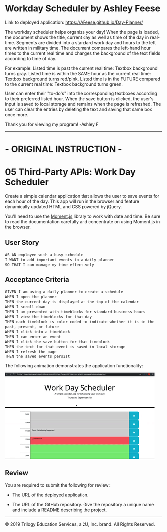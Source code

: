 # Workday Scheduler by Ashley Feese

Link to deployed application: https://AFeese.github.io/Day-Planner/

The workday scheduler helps organize your day! 
When the page is loaded, the document shows the title, current day as well as time of the day in real-time. Segments are divided into a standard work day and hours to the left are written in military time. The document compares the left-hand hour times to the current real time and changes the background of the text fields according to time of day. 

For example:
Listed time is past the current real time: Textbox background turns gray. 
Listed time is within the SAME hour as the current real time: Textbox background turns red/pink. 
Listed time is in the FUTURE compared to the current real time: Textbox background turns green. 


User can enter their "to-do's" into the corresponding textboxes according to their preferred listed hour. When the save button is clicked, the user's input is saved to local storage and remains when the page is refreshed. The user can clear the entries by deleting the text and saving that same box once more. 


Thank you for viewing my program! 
-Ashley F





-----------------------------------------





# - ORIGINAL INSTRUCTION - 

# 05 Third-Party APIs: Work Day Scheduler

Create a simple calendar application that allows the user to save events for each hour of the day. This app will run in the browser and feature dynamically updated HTML and CSS powered by jQuery.

You'll need to use the [Moment.js](https://momentjs.com/) library to work with date and time. Be sure to read the documentation carefully and concentrate on using Moment.js in the browser.

## User Story

```
AS AN employee with a busy schedule
I WANT to add important events to a daily planner
SO THAT I can manage my time effectively
```

## Acceptance Criteria

```
GIVEN I am using a daily planner to create a schedule
WHEN I open the planner
THEN the current day is displayed at the top of the calendar
WHEN I scroll down
THEN I am presented with timeblocks for standard business hours
WHEN I view the timeblocks for that day
THEN each timeblock is color coded to indicate whether it is in the past, present, or future
WHEN I click into a timeblock
THEN I can enter an event
WHEN I click the save button for that timeblock
THEN the text for that event is saved in local storage
WHEN I refresh the page
THEN the saved events persist
```

The following animation demonstrates the application functionality:

![day planner demo](./Assets/05-third-party-apis-homework-demo.gif)

## Review

You are required to submit the following for review:

* The URL of the deployed application.

* The URL of the GitHub repository. Give the repository a unique name and include a README describing the project.

- - -
© 2019 Trilogy Education Services, a 2U, Inc. brand. All Rights Reserved.
